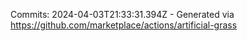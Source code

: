 Commits: 2024-04-03T21:33:31.394Z - Generated via https://github.com/marketplace/actions/artificial-grass
<br>
